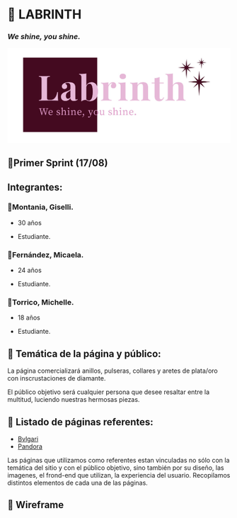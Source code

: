 # :gem: LABRINTH
### _We shine, you shine._
![logotipo](/design/logos/LogoLB.png)

## :round_pushpin:Primer Sprint (17/08)

## Integrantes:

### :hibiscus:Montania, Giselli.
- 30 años

- Estudiante.
### :hibiscus:Fernández, Micaela.
- 24 años

- Estudiante.
### :hibiscus:Torrico, Michelle.
- 18 años

- Estudiante.
## :loudspeaker: Temática de la página y público:
La página comercializará anillos, pulseras, collares y aretes de plata/oro con inscrustaciones de diamante.


El público objetivo será cualquier persona que desee resaltar entre la multitud, luciendo nuestras hermosas piezas.

## :page_facing_up: Listado de páginas referentes:
- [Bvlgari](https://www.bulgari.com/en-int/)
- [Pandora](https://www.pandora.net/es-ar)

Las páginas que utilizamos como referentes estan vinculadas no sólo con la temática del sitio y con el público objetivo, sino también por su diseño, las imagenes, el frond-end que utilizan, la experiencia del usuario. Recopilamos distintos elementos de cada una de las páginas.

## :open_file_folder: Wireframe